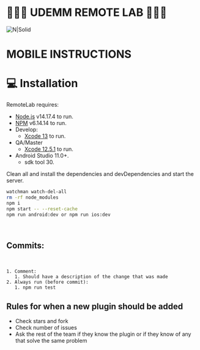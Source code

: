 # 🦉🦉🦉 UDEMM REMOTE LAB 🦉🦉🦉

![N|Solid](http://remotelab.com.ar/content/4bc6ed7bed356a8bba53c71caf0f1dc0.svg)


# MOBILE INSTRUCTIONS
# 💻 Installation

RemoteLab requires:
- [Node.js](https://nodejs.org/) v14.17.4 to run.
- [NPM](https://nodejs.org/) v6.14.14 to run.
- Develop:
  - [Xcode 13](https://xcodereleases.com/) to run.
- QA/Master
  - [Xcode 12.5.1](https://xcodereleases.com/) to run.
- Android Studio 11.0+.
  - sdk tool 30.

Clean all and install the dependencies and devDependencies and start the server.

```sh
watchman watch-del-all
rm -rf node_modules
npm i
npm start -- --reset-cache
npm run android:dev or npm run ios:dev
```

<BR>

 ## Commits:

<BR>

    1. Comment:
       1. Should have a description of the change that was made
    2. Always run (before commit):
       1. npm run test

## Rules for when a new plugin should be added

 - Check stars and fork
 - Check number of issues
 - Ask the rest of the team if they know the plugin or if they know of any that solve the same problem

<BR>